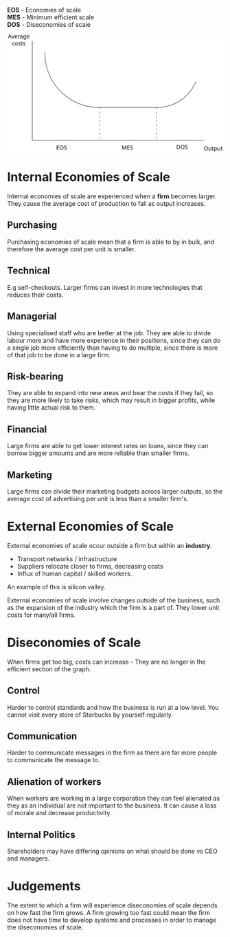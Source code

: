 **EOS** - Economies of scale  
**MES** - Minimum efficient scale  
**DOS** - Diseconomies of scale

![A graph of average costs vs Output, showing costs fall at first, then stay flat, then rist again](diagrams/economies_of_scale.svg#mono-black)


# Internal Economies of Scale #
Internal economies of scale are experienced when a **firm** becomes larger.
They cause the average cost of production to fall as output increases.

## Purchasing ##
Purchasing economies of scale mean that a firm is able to by in bulk, and therefore the average cost per unit is smaller.

## Technical ##
E.g self-checkouts. Larger firms can invest in more technologies that reduces their costs.

## Managerial ##
Using specialised staff who are better at the job. They are able to divide labour more and have more experience in their positions, since they can do a single job more efficiently than having to do multiple, since there is more of that job to be done in a large firm.

## Risk-bearing ##
They are able to expand into new areas and bear the costs if they fail, so they are more likely to take risks, which may result in bigger profits, while having little actual risk to them.

## Financial ##
Large firms are able to get lower interest rates on loans, since they can borrow bigger amounts and are more reliable than smaller firms.

## Marketing ##
Large firms can divide their marketing budgets across larger outputs, so the average cost of advertising per unit is less than a smaller firm's.

# External Economies of Scale #
External economies of scale occur outside a firm but within an **industry**.

- Transport networks / infrastructure
- Suppliers relocate closer to firms, decreasing costs
- Influx of human capital / skilled workers.

An example of this is silicon valley.

External economies of scale involve changes outside of the business, such as the expansion of the industry which the firm is a part of. They lower unit costs for many/all firms.

# Diseconomies of Scale #
When firms get too big, costs can increase - They are no longer in the efficient section of the graph.

## Control ##
Harder to control standards and how the business is run at a low level. You cannot visit every store of Starbucks by yourself regularly.

## Communication ##
Harder to communicate messages in the firm as there are far more people to communicate the message to.

## Alienation of workers ##
When workers are working in a large corporation they can feel alienated as they as an individual are not important to the business. It can cause a loss of morale and decrease productivity.

## Internal Politics ##
Shareholders may have differing opinions on what should be done vs CEO and managers.

# Judgements #
The extent to which a firm will experience diseconomies of scale depends on how fast the firm grows. A firm growing too fast could mean the firm does not have time to develop systems and processes in order to manage the diseconomies of scale.
